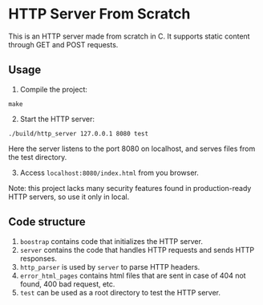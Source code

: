 # HTTP Server From Scratch

This is an HTTP server made from scratch in C. It supports static content through GET and POST requests.

## Usage

1. Compile the project:
```
make
```

2. Start the HTTP server:
```
./build/http_server 127.0.0.1 8080 test
```
Here the server listens to the port 8080 on localhost, and serves files from the test directory.

3. Access `localhost:8080/index.html` from you browser.

Note: this project lacks many security features found in production-ready HTTP servers, so use it only in local.

## Code structure

1. `boostrap` contains code that initializes the HTTP server.
2. `server` contains the code that handles HTTP requests and sends HTTP responses.
3. `http_parser` is used by `server` to parse HTTP headers.
4. `error_html_pages` contains html files that are sent in case of 404 not found, 400 bad request, etc.
5. `test` can be used as a root directory to test the HTTP server.
